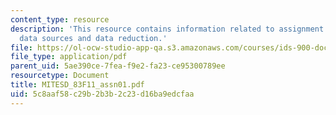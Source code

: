```yaml
---
content_type: resource
description: 'This resource contains information related to assignment 1: observations,
  data sources and data reduction.'
file: https://ol-ocw-studio-app-qa.s3.amazonaws.com/courses/ids-900-doctoral-seminar-in-engineering-systems-fall-2011/5c8aaf58c29b2b3b2c23d16ba9edcfaa_MITESD_83F11_assn01.pdf
file_type: application/pdf
parent_uid: 5ae390ce-7fea-f9e2-fa23-ce95300789ee
resourcetype: Document
title: MITESD_83F11_assn01.pdf
uid: 5c8aaf58-c29b-2b3b-2c23-d16ba9edcfaa
---
```

